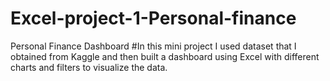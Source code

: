 # Excel-project-1-Personal-finance
Personal Finance Dashboard
#In this mini project I used dataset that I obtained from Kaggle and then built a dashboard using Excel with different charts and filters to visualize the data.

